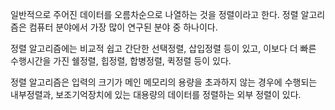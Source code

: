 일반적으로 주어진 데이터를 오름차순으로 나열하는 것을 정렬이라고 한다.
정렬 알고리즘은 컴퓨터 분야에서 가장 많이 연구된 분야 중 하나이다.

정렬 알고리즘에는 비교적 쉽고 간단한 선택정렬, 삽입정렬 등이 있고, 이보다 더 빠른 수행시간을 가진 쉘정렬, 힙정렬, 합병정렬, 퀵정렬 등이 있다.

정렬 알고리즘은 입력의 크기가 메인 메모리의 용량을 초과하지 않는 경우에 수행되는 내부정렬과,
보조기억장치에 있는 대용량의 데이터를 정렬하는 외부 정렬이 있다.
